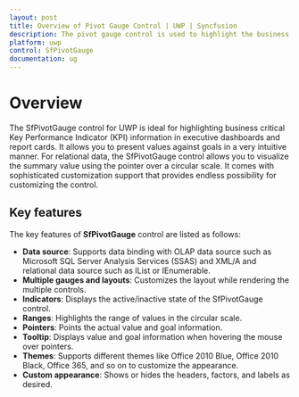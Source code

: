 ```yaml
---
layout: post
title: Overview of Pivot Gauge Control | UWP | Syncfusion
description: The pivot gauge control is used to highlight the business information in executive dashboards and report cards.
platform: uwp
control: SfPivotGauge
documentation: ug
---
```


# Overview

The SfPivotGauge control for UWP is ideal for highlighting business critical Key Performance Indicator (KPI) information in executive dashboards and report cards. It allows you to present values against goals in a very intuitive manner. For relational data, the SfPivotGauge control allows you to visualize the summary value using the pointer over a circular scale. It comes with sophisticated customization support that provides endless possibility for customizing the control.

## Key features

The key features of **SfPivotGauge** control are listed as follows:

* **Data source**: Supports data binding with OLAP data source such as Microsoft SQL Server Analysis Services (SSAS) and XML/A and relational data source such as IList or IEnumerable.
* **Multiple gauges and layouts**: Customizes the layout while rendering the multiple controls.
* **Indicators**: Displays the active/inactive state of the SfPivotGauge control.
* **Ranges**: Highlights the range of values in the circular scale.
* **Pointers**: Points the actual value and goal information.
* **Tooltip**: Displays value and goal information when hovering the mouse over pointers.
* **Themes**: Supports different themes like Office 2010 Blue, Office 2010 Black, Office 365, and so on to customize the appearance.
* **Custom appearance**: Shows or hides the headers, factors, and labels as desired.
